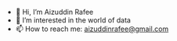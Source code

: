 - 👋 Hi, I’m Aizuddin Rafee
- 👀 I’m interested in the world of data
- 📫 How to reach me: aizuddinrafee@gmail.com

<!---
JuddinRafee/JuddinRafee is a ✨ special ✨ repository because its `README.md` (this file) appears on your GitHub profile.
You can click the Preview link to take a look at your changes.
--->
